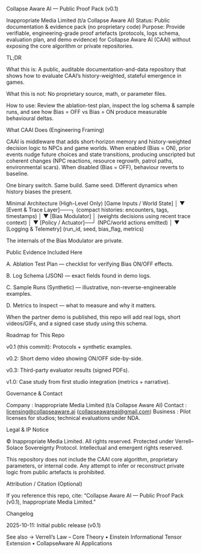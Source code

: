 Collapse Aware AI — Public Proof Pack (v0.1)

Inappropriate Media Limited (t/a Collapse Aware AI)
Status: Public documentation & evidence pack (no proprietary code)
Purpose: Provide verifiable, engineering-grade proof artefacts (protocols, logs schema, evaluation plan, and demo evidence) for Collapse Aware AI (CAAI) without exposing the core algorithm or private repositories.

TL;DR

What this is: A public, auditable documentation-and-data repository that shows how to evaluate CAAI’s history-weighted, stateful emergence in games.

What this is not: No proprietary source, math, or parameter files.

How to use: Review the ablation-test plan, inspect the log schema & sample runs, and see how Bias = OFF vs Bias = ON produce measurable behavioural deltas.

What CAAI Does (Engineering Framing)

CAAI is middleware that adds short-horizon memory and history-weighted decision logic to NPCs and game worlds.
When enabled (Bias = ON), prior events nudge future choices and state transitions, producing unscripted but coherent changes (NPC reactions, resource regrowth, patrol paths, environmental scars).
When disabled (Bias = OFF), behaviour reverts to baseline.

One binary switch. Same build. Same seed. Different dynamics when history biases the present.

Minimal Architecture (High-Level Only)
[Game Inputs / World State] 
          │
          ▼
   [Event & Trace Layer]───┐   (compact histories: encounters, tags, timestamps)
                           │
                           ▼
        [Bias Modulator]   │   (weights decisions using recent trace context)
                           │
                           ▼
      [Policy / Actuator]──┘   (NPC/world actions emitted)
          │
          ▼
   [Logging & Telemetry]        (run_id, seed, bias_flag, metrics)


The internals of the Bias Modulator are private.

Public Evidence Included Here

A. Ablation Test Plan — checklist for verifying Bias ON/OFF effects.

B. Log Schema (JSON) — exact fields found in demo logs.

C. Sample Runs (Synthetic) — illustrative, non-reverse-engineerable examples.

D. Metrics to Inspect — what to measure and why it matters.


When the partner demo is published, this repo will add real logs, short videos/GIFs, and a signed case study using this schema.

Roadmap for This Repo

v0.1 (this commit): Protocols + synthetic examples.

v0.2: Short demo video showing ON/OFF side-by-side.

v0.3: Third-party evaluator results (signed PDFs).

v1.0: Case study from first studio integration (metrics + narrative).

Governance & Contact

Company : Inappropriate Media Limited (t/a Collapse Aware AI)
Contact : licensing@collapseaware.ai (collapseawareai@gmail.com)
Business : Pilot licenses for studios; technical evaluations under NDA.

Legal & IP Notice

© Inappropriate Media Limited. All rights reserved.
Protected under Verrell–Solace Sovereignty Protocol. Intellectual and emergent rights reserved.

This repository does not include the CAAI core algorithm, proprietary parameters, or internal code.
Any attempt to infer or reconstruct private logic from public artefacts is prohibited.

Attribution / Citation (Optional)

If you reference this repo, cite:
“Collapse Aware AI — Public Proof Pack (v0.1), Inappropriate Media Limited.”

Changelog

2025-10-11: Initial public release (v0.1)

See also → Verrell’s Law – Core Theory
 • Einstein Informational Tensor Extension
 • CollapseAware AI Applications
